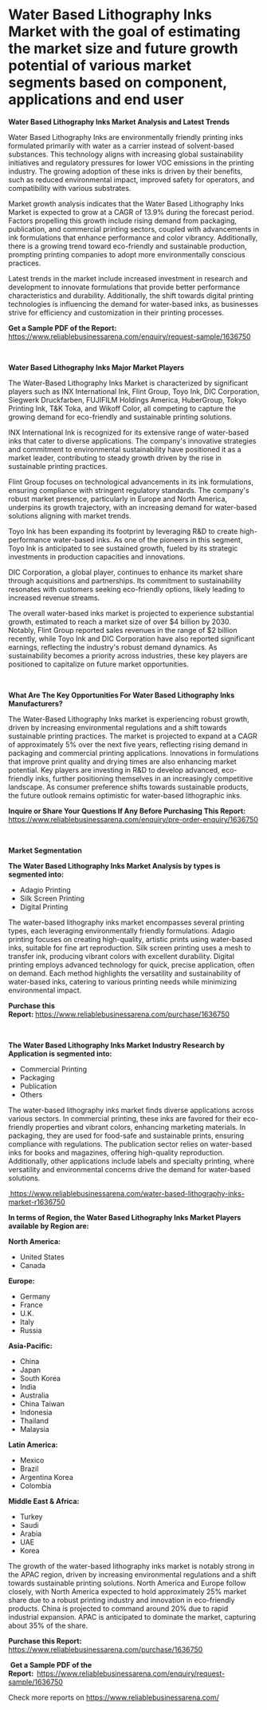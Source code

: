 <p><h1>Water Based Lithography Inks Market with the goal of estimating the market size and future growth potential of various market segments based on component, applications and end user</h1></p><p><strong>Water Based Lithography Inks Market Analysis and Latest Trends</strong></p>
<p><p>Water Based Lithography Inks are environmentally friendly printing inks formulated primarily with water as a carrier instead of solvent-based substances. This technology aligns with increasing global sustainability initiatives and regulatory pressures for lower VOC emissions in the printing industry. The growing adoption of these inks is driven by their benefits, such as reduced environmental impact, improved safety for operators, and compatibility with various substrates.</p><p>Market growth analysis indicates that the Water Based Lithography Inks Market is expected to grow at a CAGR of 13.9% during the forecast period. Factors propelling this growth include rising demand from packaging, publication, and commercial printing sectors, coupled with advancements in ink formulations that enhance performance and color vibrancy. Additionally, there is a growing trend toward eco-friendly and sustainable production, prompting printing companies to adopt more environmentally conscious practices.</p><p>Latest trends in the market include increased investment in research and development to innovate formulations that provide better performance characteristics and durability. Additionally, the shift towards digital printing technologies is influencing the demand for water-based inks, as businesses strive for efficiency and customization in their printing processes.</p></p>
<p><strong>Get a Sample PDF of the Report:&nbsp;</strong> <a href="https://www.reliablebusinessarena.com/enquiry/request-sample/1636750?utm_campaign=3224&utm_medium=2&utm_source=Github&utm_content=ia&utm_term=23032025&utm_id=water-based-lithography-inks">https://www.reliablebusinessarena.com/enquiry/request-sample/1636750</a></p>
<p>&nbsp;</p>
<p><strong>Water Based Lithography Inks Major Market Players</strong></p>
<p><p>The Water-Based Lithography Inks Market is characterized by significant players such as INX International Ink, Flint Group, Toyo Ink, DIC Corporation, Siegwerk Druckfarben, FUJIFILM Holdings America, HuberGroup, Tokyo Printing Ink, T&K Toka, and Wikoff Color, all competing to capture the growing demand for eco-friendly and sustainable printing solutions.</p><p>INX International Ink is recognized for its extensive range of water-based inks that cater to diverse applications. The company's innovative strategies and commitment to environmental sustainability have positioned it as a market leader, contributing to steady growth driven by the rise in sustainable printing practices.</p><p>Flint Group focuses on technological advancements in its ink formulations, ensuring compliance with stringent regulatory standards. The company's robust market presence, particularly in Europe and North America, underpins its growth trajectory, with an increasing demand for water-based solutions aligning with market trends.</p><p>Toyo Ink has been expanding its footprint by leveraging R&D to create high-performance water-based inks. As one of the pioneers in this segment, Toyo Ink is anticipated to see sustained growth, fueled by its strategic investments in production capacities and innovations.</p><p>DIC Corporation, a global player, continues to enhance its market share through acquisitions and partnerships. Its commitment to sustainability resonates with customers seeking eco-friendly options, likely leading to increased revenue streams.</p><p>The overall water-based inks market is projected to experience substantial growth, estimated to reach a market size of over $4 billion by 2030. Notably, Flint Group reported sales revenues in the range of $2 billion recently, while Toyo Ink and DIC Corporation have also reported significant earnings, reflecting the industry's robust demand dynamics. As sustainability becomes a priority across industries, these key players are positioned to capitalize on future market opportunities.</p></p>
<p>&nbsp;</p>
<p><strong>What Are The Key Opportunities For Water Based Lithography Inks Manufacturers?</strong></p>
<p><p>The Water-Based Lithography Inks market is experiencing robust growth, driven by increasing environmental regulations and a shift towards sustainable printing practices. The market is projected to expand at a CAGR of approximately 5% over the next five years, reflecting rising demand in packaging and commercial printing applications. Innovations in formulations that improve print quality and drying times are also enhancing market potential. Key players are investing in R&D to develop advanced, eco-friendly inks, further positioning themselves in an increasingly competitive landscape. As consumer preference shifts towards sustainable products, the future outlook remains optimistic for water-based lithographic inks.</p></p>
<p><strong>Inquire or Share Your Questions If Any Before Purchasing This Report:</strong> <a href="https://www.reliablebusinessarena.com/enquiry/pre-order-enquiry/1636750?utm_campaign=3224&utm_medium=2&utm_source=Github&utm_content=ia&utm_term=23032025&utm_id=water-based-lithography-inks">https://www.reliablebusinessarena.com/enquiry/pre-order-enquiry/1636750</a></p>
<p>&nbsp;</p>
<p><strong>Market Segmentation</strong></p>
<p><strong>The Water Based Lithography Inks Market Analysis by types is segmented into:</strong></p>
<p><ul><li>Adagio Printing</li><li>Silk Screen Printing</li><li>Digital Printing</li></ul></p>
<p><p>The water-based lithography inks market encompasses several printing types, each leveraging environmentally friendly formulations. Adagio printing focuses on creating high-quality, artistic prints using water-based inks, suitable for fine art reproduction. Silk screen printing uses a mesh to transfer ink, producing vibrant colors with excellent durability. Digital printing employs advanced technology for quick, precise application, often on demand. Each method highlights the versatility and sustainability of water-based inks, catering to various printing needs while minimizing environmental impact.</p></p>
<p><strong>Purchase this Report:&nbsp;</strong><a href="https://www.reliablebusinessarena.com/purchase/1636750?utm_campaign=3224&utm_medium=2&utm_source=Github&utm_content=ia&utm_term=23032025&utm_id=water-based-lithography-inks">https://www.reliablebusinessarena.com/purchase/1636750</a></p>
<p>&nbsp;</p>
<p><strong>The Water Based Lithography Inks Market Industry Research by Application is segmented into:</strong></p>
<p><ul><li>Commercial Printing</li><li>Packaging</li><li>Publication</li><li>Others</li></ul></p>
<p><p>The water-based lithography inks market finds diverse applications across various sectors. In commercial printing, these inks are favored for their eco-friendly properties and vibrant colors, enhancing marketing materials. In packaging, they are used for food-safe and sustainable prints, ensuring compliance with regulations. The publication sector relies on water-based inks for books and magazines, offering high-quality reproduction. Additionally, other applications include labels and specialty printing, where versatility and environmental concerns drive the demand for water-based solutions.</p></p>
<p><a href="https://www.reliablebusinessarena.com/water-based-lithography-inks-market-r1636750?utm_campaign=3224&utm_medium=2&utm_source=Github&utm_content=ia&utm_term=23032025&utm_id=water-based-lithography-inks">&nbsp;https://www.reliablebusinessarena.com/water-based-lithography-inks-market-r1636750</a></p>
<p><strong>In terms of Region, the Water Based Lithography Inks Market Players available by Region are:</strong></p>
<p>
    <p> <strong> North America: </strong>
        <ul>
            <li>United States</li>
            <li>Canada</li>
        </ul>
        </p> 
    <p> <strong> Europe: </strong>
        <ul>
            <li>Germany</li>
            <li>France</li>
            <li>U.K.</li>
            <li>Italy</li>
            <li>Russia</li>
        </ul>
        </p> 
    <p> <strong> Asia-Pacific: </strong>
        <ul>
            <li>China</li>
            <li>Japan</li>
            <li>South Korea</li>
            <li>India</li>
            <li>Australia</li>
            <li>China Taiwan</li>
            <li>Indonesia</li>
            <li>Thailand</li>
            <li>Malaysia</li>
        </ul>
        </p> 
    <p> <strong> Latin America: </strong>
        <ul>
            <li>Mexico</li>
            <li>Brazil</li>
            <li>Argentina Korea</li>
            <li>Colombia</li>
        </ul>
        </p> 
    <p> <strong> Middle East & Africa: </strong>
        <ul>
            <li>Turkey</li>
            <li>Saudi</li>
            <li>Arabia</li>
            <li>UAE</li>
            <li>Korea</li>
        </ul>
    </p>
    </p>
<p><p>The growth of the water-based lithography inks market is notably strong in the APAC region, driven by increasing environmental regulations and a shift towards sustainable printing solutions. North America and Europe follow closely, with North America expected to hold approximately 25% market share due to a robust printing industry and innovation in eco-friendly products. China is projected to command around 20% due to rapid industrial expansion. APAC is anticipated to dominate the market, capturing about 35% of the share.</p></p>
<p><strong>Purchase this Report: </strong><a href="https://www.reliablebusinessarena.com/purchase/1636750?utm_campaign=3224&utm_medium=2&utm_source=Github&utm_content=ia&utm_term=23032025&utm_id=water-based-lithography-inks">https://www.reliablebusinessarena.com/purchase/1636750</a></p>
<p>&nbsp;<strong>Get a Sample PDF of the Report:&nbsp;&nbsp;</strong><a href="https://www.reliablebusinessarena.com/enquiry/request-sample/1636750?utm_campaign=3224&utm_medium=2&utm_source=Github&utm_content=ia&utm_term=23032025&utm_id=water-based-lithography-inks">https://www.reliablebusinessarena.com/enquiry/request-sample/1636750</a></p>
<p><strong></strong></p>
<p>Check more reports on <a href="https://www.reliablebusinessarena.com/?utm_campaign=3224&utm_medium=2&utm_source=Github&utm_content=ia&utm_term=23032025&utm_id=water-based-lithography-inks">https://www.reliablebusinessarena.com/</a></p>